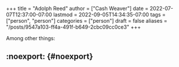 +++
title = "Adolph Reed"
author = ["Cash Weaver"]
date = 2022-07-07T12:37:00-07:00
lastmod = 2022-09-05T14:34:35-07:00
tags = ["person", "person"]
categories = ["person"]
draft = false
aliases = "/posts/9547a103-ff4a-491f-b649-2cbc09cc0ce3"
+++

Among other things:


## :noexport: {#noexport}
